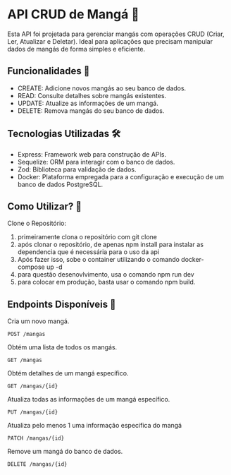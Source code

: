 # API CRUD de Mangá 📖
Esta API foi projetada para gerenciar mangás com operações CRUD (Criar, Ler, Atualizar e Deletar). Ideal para aplicações que precisam manipular dados de mangás de forma simples e eficiente.

## Funcionalidades 🚀
- CREATE: Adicione novos mangás ao seu banco de dados.
- READ: Consulte detalhes sobre mangás existentes.
- UPDATE: Atualize as informações de um mangá.
- DELETE: Remova mangás do seu banco de dados.
## Tecnologias Utilizadas 🛠️
- Express: Framework web para construção de APIs.
- Sequelize: ORM para interagir com o banco de dados.
- Zod: Biblioteca para validação de dados.
- Docker: Plataforma empregada para a configuração e execução de um banco de dados PostgreSQL.

## Como Utilizar? 🚀
Clone o Repositório:


1. primeiramente clona o repositório com git clone 
2. após clonar o repositório, de apenas npm install para instalar as dependencia que é necessária para o uso da api
5. Após fazer isso, sobe o container utilizando o comando docker-compose up -d
4. para questão desenovlvimento, usa o comando npm run dev 
5. para colocar em produção, basta usar o comando npm build.

## Endpoints Disponíveis 📍
Cria um novo mangá.
```http
POST /mangas 
```
Obtém uma lista de todos os mangás.
```
GET /mangas
``` 
Obtém detalhes de um mangá específico.
```http 
GET /mangas/{id}
```
Atualiza todas as informações de um mangá específico.
```http
PUT /mangas/{id}
```
Atualiza pelo menos 1 uma informação especifica do mangá
```http 
PATCH /mangas/{id}
```
Remove um mangá do banco de dados.

```http 
DELETE /mangas/{id}
```
